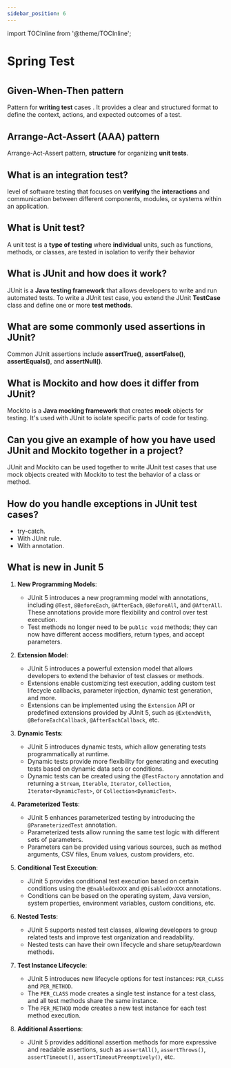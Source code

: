 ```yaml
---
sidebar_position: 6
---
```

import TOCInline from '@theme/TOCInline';

# Spring Test
# <TOCInline toc={toc} />

## Given-When-Then pattern	
Pattern for **writing test** cases . It provides a clear and structured format to define the context, actions, and expected outcomes of a test.
## Arrange-Act-Assert (AAA) pattern	
Arrange-Act-Assert pattern, **structure** for organizing **unit tests**.
## What is an integration test?	
level of software testing that focuses on **verifying** the **interactions** and communication between different components, modules, or systems within an application.
## What is Unit test?	
A unit test is a **type of testing** where **individual** units, such as functions, methods, or classes, are tested in isolation to verify their behavior
## What is JUnit and how does it work?
JUnit is a **Java testing framework** that allows developers to write and run automated tests. To write a JUnit test case, you extend the JUnit **TestCase** class and define one or more **test methods**.
## What are some commonly used assertions in JUnit?
Common JUnit assertions include **assertTrue()**, **assertFalse()**, **assertEquals()**, and **assertNull()**.
## What is Mockito and how does it differ from JUnit?
Mockito is a **Java mocking framework** that creates **mock** objects for testing. It's used with JUnit to isolate specific parts of code for testing.
## Can you give an example of how you have used JUnit and Mockito together in a project?
JUnit and Mockito can be used together to write JUnit test cases that use mock objects created with Mockito to test the behavior of a class or method.
## How do you handle exceptions in JUnit test cases?
- try-catch.
- With JUnit rule.
- With annotation.
## What is new in Junit 5

1. **New Programming Models**:
    - JUnit 5 introduces a new programming model with annotations, including `@Test`, `@BeforeEach`, `@AfterEach`, `@BeforeAll`, and `@AfterAll`. These annotations provide more flexibility and control over test execution.
    - Test methods no longer need to be `public void` methods; they can now have different access modifiers, return types, and accept parameters.

2. **Extension Model**:
    - JUnit 5 introduces a powerful extension model that allows developers to extend the behavior of test classes or methods.
    - Extensions enable customizing test execution, adding custom test lifecycle callbacks, parameter injection, dynamic test generation, and more.
    - Extensions can be implemented using the `Extension` API or predefined extensions provided by JUnit 5, such as `@ExtendWith`, `@BeforeEachCallback`, `@AfterEachCallback`, etc.

3. **Dynamic Tests**:
    - JUnit 5 introduces dynamic tests, which allow generating tests programmatically at runtime.
    - Dynamic tests provide more flexibility for generating and executing tests based on dynamic data sets or conditions.
    - Dynamic tests can be created using the `@TestFactory` annotation and returning a `Stream`, `Iterable`, `Iterator`, `Collection`, `Iterator<DynamicTest>`, or `Collection<DynamicTest>`.

4. **Parameterized Tests**:
    - JUnit 5 enhances parameterized testing by introducing the `@ParameterizedTest` annotation.
    - Parameterized tests allow running the same test logic with different sets of parameters.
    - Parameters can be provided using various sources, such as method arguments, CSV files, Enum values, custom providers, etc.

5. **Conditional Test Execution**:
    - JUnit 5 provides conditional test execution based on certain conditions using the `@EnabledOnXXX` and `@DisabledOnXXX` annotations.
    - Conditions can be based on the operating system, Java version, system properties, environment variables, custom conditions, etc.

6. **Nested Tests**:
    - JUnit 5 supports nested test classes, allowing developers to group related tests and improve test organization and readability.
    - Nested tests can have their own lifecycle and share setup/teardown methods.

7. **Test Instance Lifecycle**:
    - JUnit 5 introduces new lifecycle options for test instances: `PER_CLASS` and `PER_METHOD`.
    - The `PER_CLASS` mode creates a single test instance for a test class, and all test methods share the same instance.
    - The `PER_METHOD` mode creates a new test instance for each test method execution.

8. **Additional Assertions**:
    - JUnit 5 provides additional assertion methods for more expressive and readable assertions, such as `assertAll()`, `assertThrows()`, `assertTimeout()`, `assertTimeoutPreemptively()`, etc.


